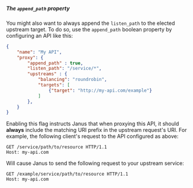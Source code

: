 ##### The `append_path` property

You might also want to always append the `listen_path` to the elected upstream target. 
To do so, use the `append_path` boolean property by configuring an API like this:

```json
{
    "name": "My API",
    "proxy": {
        "append_path" : true,
        "listen_path": "/service/*",
        "upstreams" : {
            "balancing": "roundrobin",
            "targets": [
                {"target": "http://my-api.com/example"}
            ]
        },
    }
}
```

Enabling this flag instructs Janus that when proxying this API, it should **always**
include the matching URI prefix in the upstream request's URI. For example, the
following client's request to the API configured as above:

```http
GET /service/path/to/resource HTTP/1.1
Host: my-api.com
```

Will cause Janus to send the following request to your upstream service:

```http
GET /example/service/path/to/resource HTTP/1.1
Host: my-api.com
```
